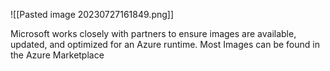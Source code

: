![[Pasted image 20230727161849.png]]

Microsoft works closely with partners to ensure images are available, updated, and optimized for an Azure runtime. Most Images can be found in the Azure Marketplace